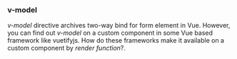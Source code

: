 <h3>v-model</h3>
<p><i>v-model</i> directive archives two-way bind for form element in Vue. However, you can find out <i>v-model</i> on a custom component in some Vue based framework like vuetifyjs. How do these frameworks make it available on a custom component by <i>render function</i>?.</p>